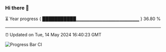 ### Hi there 👋

⏳ Year progress { ███████████▁▁▁▁▁▁▁▁▁▁▁▁▁▁▁▁▁▁▁ } 36.80 %

---

⏰ Updated on Tue, 14 May 2024 16:40:23 GMT

![Progress Bar CI](https://github.com/IshwaranRudhara/GIT-ACTION/workflows/Progress%20Bar%20CI/badge.svg)

